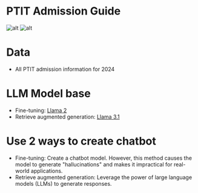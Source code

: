# PTIT Admission Guide 
![alt](https://img.shields.io/badge/Jupyter-F37626.svg?&style=for-the-badge&logo=Jupyter&logoColor=white)
![alt](https://img.shields.io/badge/-HuggingFace-FDEE21?style=for-the-badge&logo=HuggingFace&logoColor=black)

# Data
- All PTIT admission information for 2024
# LLM Model base
- Fine-tuning: <a href ="https://huggingface.co/meta-llama/Llama-2-7b">Llama 2</a>
- Retrieve augmented generation: <a href = "https://huggingface.co/meta-llama/Llama-3.1-8B">Llama 3.1</a>
# Use 2 ways to create chatbot
- Fine-tuning: Create a chatbot model. However, this method causes the model to generate "hallucinations" and makes it impractical for real-world applications.
- Retrieve augmented generation: Leverage the power of large language models (LLMs) to generate responses.
